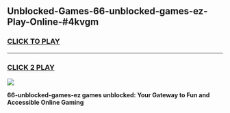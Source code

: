 
## Unblocked-Games-66-unblocked-games-ez-Play-Online-#4kvgm
<h3>
<a href="https://premium.freeplayer.one?title=66-unblocked-games-ez&ref=27F">CLICK TO PLAY</a></h3>
<hr>

<h3>
<a href="https://premium.freeplayer.one?title=66-unblocked-games-ez&ref=27F">CLICK 2 PLAY</a>
  
</h3>

<a href="https://premium.freeplayer.one?title=66-unblocked-games-ez&ref=27F"><img src="https://clearcache.store/games.png"></a>


**66-unblocked-games-ez games unblocked: Your Gateway to Fun and Accessible Online Gaming**
